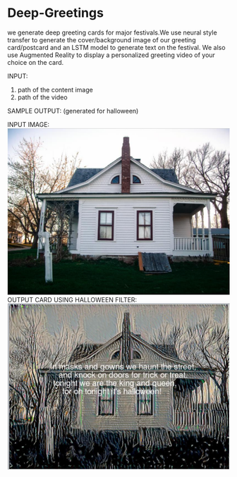 # Deep-Greetings
we generate deep greeting cards for major festivals.We use neural style transfer to generate the cover/background image of our greeting card/postcard and an LSTM model to generate text on the festival. We also use Augmented Reality to display a personalized greeting video of your choice on the card.

INPUT:
1. path of the content image
2. path of the video

SAMPLE OUTPUT:
(generated for halloween)

INPUT IMAGE:
![alt text](ss.png "Input image")
OUTPUT CARD USING HALLOWEEN FILTER:
![alt text](ss1.png "Output Image")
